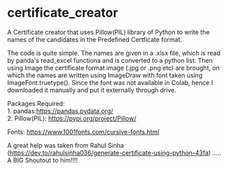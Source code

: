 # certificate_creator

A Certificate creator that uses Pillow(PIL) library of Python to write the names of the candidates in the Predefined Certficate format.

The code is quite simple. The names are given in a .xlsx file, which is read by panda's read_excel functiona and is converted to a python list. Then using Image the certificate format image (.jpg or .png etc) are brought, on which the names are written using ImageDraw with font taken using ImageFont.truetype(). Since the font was not available in Colab, hence I downloaded it manually and put it externally through drive.


Packages Required: </br>
      1. pandas:https://pandas.pydata.org/ </br>
      2. Pillow(PIL): https://pypi.org/project/Pillow/
                    
Fonts: https://www.1001fonts.com/cursive-fonts.html

A great help was taken from Rahul Sinha (https://dev.to/rahulsinha036/generate-certificate-using-python-43fa) ..... A BIG Shoutout to him!!!!

